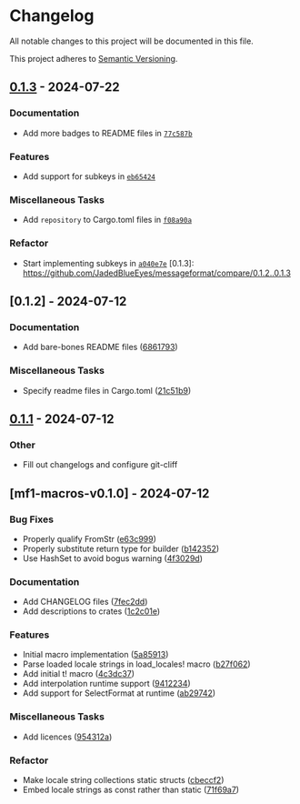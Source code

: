 # Changelog

All notable changes to this project will be documented in this file.

This project adheres to [Semantic Versioning](https://semver.org/spec/v2.0.0.html).

## [0.1.3](https://github.com/JadedBlueEyes/messageformat/compare/mf1-macros-v0.1.2...mf1-macros-v0.1.3) - 2024-07-22

### Documentation

- Add more badges to README files in [`77c587b`](https://github.com/JadedBlueEyes/messageformat/commit/77c587b5222b26032dfa40eb8777cf0af3f9a32f)

### Features

- Add support for subkeys in [`eb65424`](https://github.com/JadedBlueEyes/messageformat/commit/eb65424120fd80964057950b95975546265962f6)

### Miscellaneous Tasks

- Add `repository` to Cargo.toml files in [`f08a90a`](https://github.com/JadedBlueEyes/messageformat/commit/f08a90a8f25cb89d5c1996d992fabec191eda186)

### Refactor

- Start implementing subkeys in [`a040e7e`](https://github.com/JadedBlueEyes/messageformat/commit/a040e7ea88ce34d328b1f3d82ef488c8c8738ec9)
[0.1.3]: https://github.com/JadedBlueEyes/messageformat/compare/0.1.2..0.1.3

## [0.1.2] - 2024-07-12

### Documentation

- Add bare-bones README files ([6861793](https://github.com/JadedBlueEyes/messageformat/commit/6861793fe974f384a2136ee1550eba9fbf592796))

### Miscellaneous Tasks

- Specify readme files in Cargo.toml ([21c51b9](https://github.com/JadedBlueEyes/messageformat/commit/21c51b9038d9b74a8cd13b75237f20b1ed11c8c4))

## [0.1.1](https://github.com/JadedBlueEyes/messageformat/compare/mf1-macros-v0.1.0...mf1-macros-v0.1.1) - 2024-07-12

### Other
- Fill out changelogs and configure git-cliff

## [mf1-macros-v0.1.0] - 2024-07-12

### Bug Fixes

- Properly qualify FromStr ([e63c999](https://github.com/JadedBlueEyes/messageformat/commit/e63c999a149761d8c4b0aea46bfba977e516e588))
- Properly substitute return type for builder ([b142352](https://github.com/JadedBlueEyes/messageformat/commit/b1423525f4ead5674d1205b921aea3b0a41740b3))
- Use HashSet to avoid bogus warning ([4f3029d](https://github.com/JadedBlueEyes/messageformat/commit/4f3029d35104b389b06bf0628463bf2770bc290f))

### Documentation

- Add CHANGELOG files ([7fec2dd](https://github.com/JadedBlueEyes/messageformat/commit/7fec2ddb40381df682d1dd6fde88375b5b209ef0))
- Add descriptions to crates ([1c2c01e](https://github.com/JadedBlueEyes/messageformat/commit/1c2c01ebce34881b18a28f249c506b8f2950c6f2))

### Features

- Initial  macro implementation ([5a85913](https://github.com/JadedBlueEyes/messageformat/commit/5a8591366b5b521a454d9152bbdb1534ba3415ac))
- Parse loaded locale strings in load_locales! macro ([b27f062](https://github.com/JadedBlueEyes/messageformat/commit/b27f0623b8e502b8aae598ea0f3d8a5763ce7404))
- Add initial t! macro ([4c3dc37](https://github.com/JadedBlueEyes/messageformat/commit/4c3dc37a3092188d7828ff716da4f914f0080b25))
- Add interpolation runtime support ([9412234](https://github.com/JadedBlueEyes/messageformat/commit/941223468282210ee239ccfef496f6908e74c19e))
- Add support for SelectFormat at runtime ([ab29742](https://github.com/JadedBlueEyes/messageformat/commit/ab29742c8a8c8df3f539e4e09e12f30610161411))

### Miscellaneous Tasks

- Add licences ([954312a](https://github.com/JadedBlueEyes/messageformat/commit/954312ad5ed23d4e9a2415f9ddac822f8ed24f60))

### Refactor

- Make locale string collections static structs ([cbeccf2](https://github.com/JadedBlueEyes/messageformat/commit/cbeccf23052ca79757185a94542b07dff1ab60d2))
- Embed locale strings as const rather than static ([71f69a7](https://github.com/JadedBlueEyes/messageformat/commit/71f69a7fbd59da7b7f38d869f848ceafe2705646))

